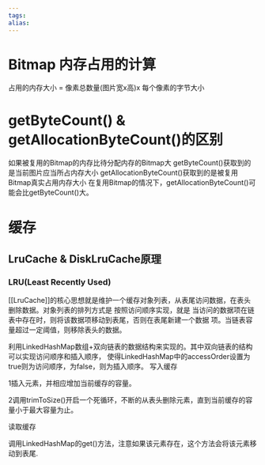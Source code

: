 ```yaml
---
tags: 
alias:
---
```

# Bitmap 内存占用的计算
占用的内存大小 = 像素总数量(图片宽x高)x 每个像素的字节大小
# getByteCount() & getAllocationByteCount()的区别
如果被复用的Bitmap的内存比待分配内存的Bitmap大 getByteCount()获取到的是当前图片应当所占内存大小 getAllocationByteCount()获取到的是被复用Bitmap真实占用内存大小 在复用Bitmap的情况下，getAllocationByteCount()可能会比getByteCount()大。


# 缓存
## LruCache & DiskLruCache原理
### LRU(Least Recently Used)

[[LruCache]]的核心思想就是维护一个缓存对象列表，从表尾访问数据，在表头删除数据。对象列表的排列方式是 按照访问顺序实现，就是 当访问的数据项在链表中存在时，则将该数据项移动到表尾，否则在表尾新建一个数据 项。当链表容量超过一定阈值，则移除表头的数据。

利用LinkedHashMap数组+双向链表的数据结构来实现的。其中双向链表的结构可以实现访问顺序和插入顺序， 使得LinkedHashMap中的accessOrder设置为true则为访问顺序，为false，则为插入顺序。
写入缓存

1插入元素，并相应增加当前缓存的容量。

2调用trimToSize()开启一个死循环，不断的从表头删除元素，直到当前缓存的容量小于最大容量为止。

读取缓存

调用LinkedHashMap的get()方法，注意如果该元素存在，这个方法会将该元素移动到表尾.

